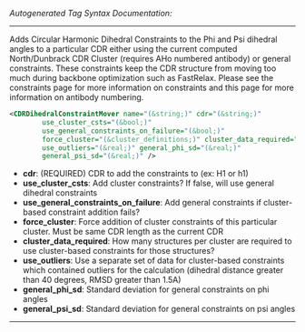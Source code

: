 _Autogenerated Tag Syntax Documentation:_

---
Adds Circular Harmonic Dihedral Constraints to the Phi and Psi dihedral angles to a particular CDR either using the current computed North/Dunbrack CDR Cluster (requires AHo numbered antibody) or general constraints. These constraints keep the CDR structure from moving too much during backbone optimization such as FastRelax. Please see the constraints page for more information on constraints and this page for more information on antibody numbering.

```xml
<CDRDihedralConstraintMover name="(&string;)" cdr="(&string;)"
        use_cluster_csts="(&bool;)"
        use_general_constraints_on_failure="(&bool;)"
        force_cluster="(&cluster_definitions;)" cluster_data_required="(&real;)"
        use_outliers="(&real;)" general_phi_sd="(&real;)"
        general_psi_sd="(&real;)" />
```

-   **cdr**: (REQUIRED) CDR to add the constraints to (ex: H1 or h1)
-   **use_cluster_csts**: Add cluster constraints? If false, will use general dihedral constraints
-   **use_general_constraints_on_failure**: Add general constraints if cluster-based constraint addition fails?
-   **force_cluster**: Force addition of cluster constraints of this particular cluster. Must be same CDR length as the current CDR
-   **cluster_data_required**: How many structures per cluster are required to use cluster-based constraints for those structures?
-   **use_outliers**: Use a separate set of data for cluster-based constraints which contained outliers for the calculation (dihedral distance greater than 40 degrees, RMSD greater than 1.5A)
-   **general_phi_sd**: Standard deviation for general constraints on phi angles
-   **general_psi_sd**: Standard deviation for general constraints on psi angles

---
